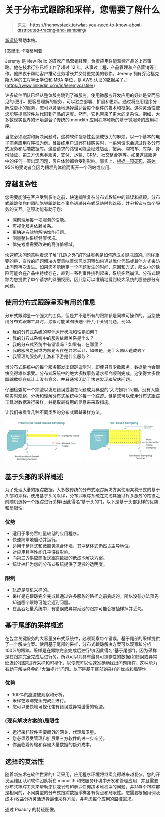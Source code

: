 # 关于分布式跟踪和采样，您需要了解什么

> 原文：<https://thenewstack.io/what-you-need-to-know-about-distributed-tracing-and-sampling/>

[新遗迹](https://newrelic.com/)赞助本帖。

 [杰里米·卡斯蒂利亚

Jeremy 是 New Relic 的首席产品营销经理，负责应用性能监控产品的上市策略。他在技术行业已经工作了超过 12 年，从事过工程、产品管理和产品营销等工作。他热衷于帮助客户推动业务增长并交付更完美的软件。Jeremy 拥有乔治福克斯大学的工程学士学位和 MBA 学位，是 AWS 认证的数据呆子。](https://www.linkedin.com/in/jeremycastile/) 

许多软件团队已经从整体服务跳到了微服务。使用微服务开发应用的好处是显而易见的:更小、更容易理解的服务，可以独立部署、扩展和更新。通过将应用程序分解成更小的服务，您可以灵活地选择最适合每个组件的技术和框架。这种灵活性使您能够提高软件从代码到产品的速度。然而，它也带来了更大的复杂性。例如，大多数现实世界的环境混合了传统的 monolith 应用程序和新的基于微服务的应用程序。

当您必须跟踪和解决问题时，这种软件复杂性会造成很大的麻烦。以一个基本的电子商务应用程序栈为例。当最终用户进行在线购买时，一系列请求会通过许多分布式服务和后端数据库。这些请求的路径可能会经过店面、搜索、购物车、库存、身份验证、第三方优惠券服务、支付、运输、CRM、社交整合等等。如果这些服务中的任何一项出现问题，客户体验都会受到影响。事实上，[根据一项研究](https://martechseries.com/mts-insights/guest-authors/consumer-dislikes-and-brand-loyalty-in-the-era-of-digital-customer-experience/)，高达 95%的受访者会因为糟糕的体验而离开一个网站或应用。

## 穿越复杂性

您需要能够在客户受到影响之前，快速排除复杂分布式系统中的错误和瓶颈。分布式跟踪使您的团队能够跟踪每个事务通过分布式系统时的路径，并分析它与每个服务的交互。这项功能有助于您:

*   深刻理解每一项服务的性能。
*   可视化服务依赖关系。
*   更快速有效地解决性能问题。
*   测量整体系统健康状况。
*   优先考虑需要改进的高价值领域。

快速解决问题意味着您了解“几跳之外”的下游服务是如何造成关键瓶颈的。同样重要的是，有效的问题解决方案意味着您可以洞察如何通过优化代码或其他方式来防止问题再次发生。如果您不能确定一个问题发生的时间、原因和方式，那么小的缺陷可能会在产品中持续存在，直到一系列事件排列起来，系统突然崩溃。分布式跟踪为您提供了单个请求的详细视图，因此您可以准确地看到较大系统的哪些部分有问题。

## 使用分布式跟踪呈现有用的信息

分布式跟踪是一个强大的工具，但是并不是所有的跟踪都是同样可操作的。当您使用分布式跟踪工具时，您很可能试图快速回答几个关键问题，例如:

*   我的分布式系统的整体运行状况和性能如何？
*   我的分布式系统中的服务依赖关系是什么？
*   我的分布式系统中有错误吗？如果有，在哪里？
*   我的服务之间或内部是否存在异常延迟，如果是，是什么原因造成的？
*   我管理的服务的上游和下游是什么服务？

当分布式系统中的每个服务都发出跟踪遥测时，即使只有少数服务，数据量也会很快变得难以承受。分布式系统中的绝大多数事务请求都会顺利完成，这使得大多数跟踪数据在统计上没有意义，并且通常无助于快速发现和解决问题。

仔细检查每一个踪迹以发现错误或潜在问题成为典型的“大海捞针”问题。没有人能够实时观察、分析和理解分布式系统中的每一个踪迹。但是您可以使用分布式跟踪工具对数据进行采样，并提取最有用的信息来采取措施。

让我们来看看几种不同类型的分布式跟踪采样方法。

![](img/c607a9355cdeb90614125da2494dc655.png)

## 基于头部的采样概述

为了处理大量的跟踪数据，大多数传统的分布式跟踪解决方案使用某种形式的基于头部的采样。使用基于头的采样，分布式跟踪系统在完成其通过许多服务的路径之前随机选择一个跟踪进行采样(因此得名“基于头的”)。以下是基于头部采样的优势和局限性:

### 优势

*   适用于事务吞吐量较低的应用程序。
*   快速简单地启动并运行。
*   适用于整体式和微服务混合环境，其中整体式仍然占主导地位。
*   对应用程序性能几乎没有影响。
*   向第三方供应商发送跟踪数据的低成本解决方案。
*   统计抽样为您的分布式系统提供了足够的透明度。

### 限制

*   轨迹是随机采样的。
*   采样是在跟踪完全完成其通过许多服务的路径之前完成的，所以没有办法预先知道哪个跟踪可能会遇到问题。
*   在高吞吐量系统中，有错误或异常延迟的跟踪可能会被抽样掉并丢失。

## 基于尾部的采样概述

在包含关键服务的大容量分布式系统中，必须观察每个错误，基于尾部的采样提供了一个解决方案。使用基于尾部的采样，分布式跟踪解决方案可以观察和分析 100%的跟踪。采样是在跟踪完全完成后进行的(因此得名“基于尾部”)。因为采样是在跟踪完全完成后进行的，所以可以对具有最具可操作性的数据(如错误或异常延迟)的跟踪进行采样和可视化，以便您可以快速准确地找出问题所在。这种能力有助于解决经典的“大海捞针”问题。以下是基于尾部的采样的优点和局限性:

### **优势**

*   100%的痕迹被观察和分析。
*   采样在跟踪完全完成后进行。
*   您可以更快地可视化带有错误或异常缓慢的轨迹。

### **(现有解决方案的)局限性**

*   运行采样软件需要额外的网关、代理和卫星。
*   您必须忍受管理和扩展第三方软件的进一步辛劳。
*   你面临着传输和存储大量数据的额外成本。

## 选择的灵活性

随着新技术在软件世界的广泛采用，应用程序环境将继续变得越来越复杂。您的开发运维团队和软件团队将在 monolith 和微服务环境中开发和管理应用，并且需要分布式跟踪工具来帮助您快速发现和解决任何技术堆栈中的问题。并非每个跟踪都是相同的，不同类型的分布式跟踪数据采样各有优点和局限性。您需要根据用例及成本/收益分析灵活选择最佳采样方法，并考虑每个应用的监控需求。

通过 Pixabay 的特征图像。

<svg xmlns:xlink="http://www.w3.org/1999/xlink" viewBox="0 0 68 31" version="1.1"><title>Group</title> <desc>Created with Sketch.</desc></svg>